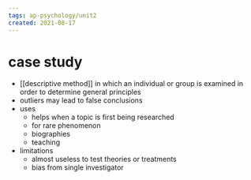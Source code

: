 ```yaml
---
tags: ap-psychology/unit2 
created: 2021-08-17
---
```


# case study

- [[descriptive method]] in which an individual or group is examined in order to determine general principles
- outliers may lead to false conclusions
- uses
	- helps when a topic is first being researched
	- for rare phenomenon
	- biographies
	- teaching
- limitations
	- almost useless to test theories or treatments
	- bias from single investigator 
